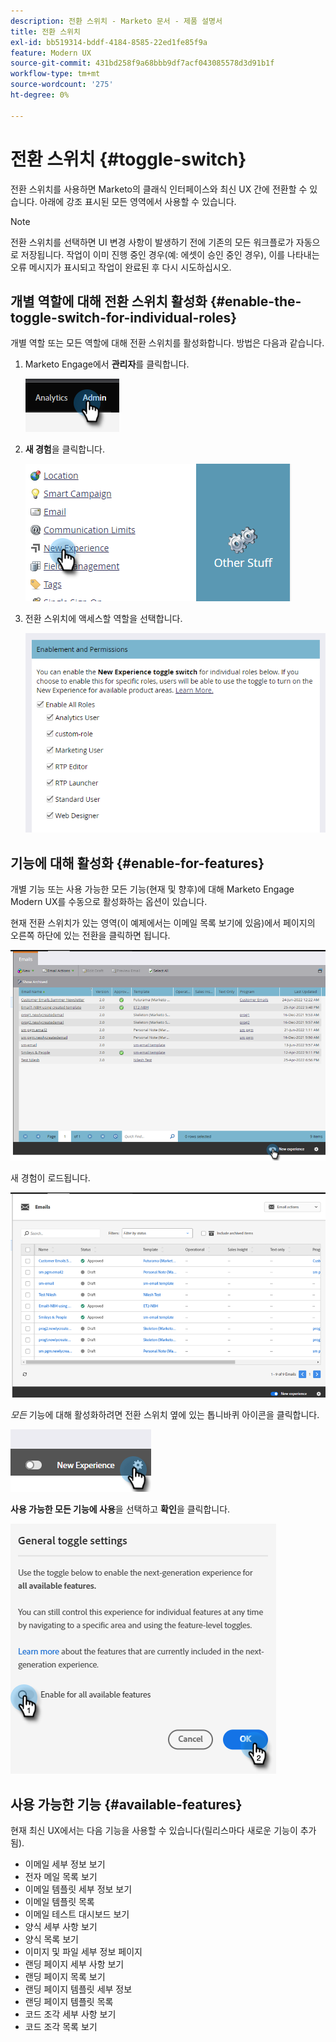 ```yaml
---
description: 전환 스위치 - Marketo 문서 - 제품 설명서
title: 전환 스위치
exl-id: bb519314-bddf-4184-8585-22ed1fe85f9a
feature: Modern UX
source-git-commit: 431bd258f9a68bbb9df7acf043085578d3d91b1f
workflow-type: tm+mt
source-wordcount: '275'
ht-degree: 0%

---
```


# 전환 스위치 {#toggle-switch}

전환 스위치를 사용하면 Marketo의 클래식 인터페이스와 최신 UX 간에 전환할 수 있습니다. 아래에 강조 표시된 모든 영역에서 사용할 수 있습니다.

>[!NOTE]
>
>전환 스위치를 선택하면 UI 변경 사항이 발생하기 전에 기존의 모든 워크플로가 자동으로 저장됩니다. 작업이 이미 진행 중인 경우(예: 에셋이 승인 중인 경우), 이를 나타내는 오류 메시지가 표시되고 작업이 완료된 후 다시 시도하십시오.

## 개별 역할에 대해 전환 스위치 활성화 {#enable-the-toggle-switch-for-individual-roles}

개별 역할 또는 모든 역할에 대해 전환 스위치를 활성화합니다. 방법은 다음과 같습니다.

1. Marketo Engage에서 **관리자**&#x200B;를 클릭합니다.

   ![](assets/toggle-switch-1.png)

1. **새 경험**&#x200B;을 클릭합니다.

   ![](assets/toggle-switch-2.png)

1. 전환 스위치에 액세스할 역할을 선택합니다.

   ![](assets/toggle-switch-3.png)

## 기능에 대해 활성화 {#enable-for-features}

개별 기능 또는 사용 가능한 모든 기능(현재 및 향후)에 대해 Marketo Engage Modern UX를 수동으로 활성화하는 옵션이 있습니다.

현재 전환 스위치가 있는 영역(이 예제에서는 이메일 목록 보기에 있음)에서 페이지의 오른쪽 하단에 있는 전환을 클릭하면 됩니다.

![](assets/toggle-switch-4.png)

새 경험이 로드됩니다.

![](assets/toggle-switch-5.png)

_모든_ 기능에 대해 활성화하려면 전환 스위치 옆에 있는 톱니바퀴 아이콘을 클릭합니다.

![](assets/toggle-switch-6.png)

**사용 가능한 모든 기능에 사용**&#x200B;을 선택하고 **확인**&#x200B;을 클릭합니다.

![](assets/toggle-switch-7.png)

## 사용 가능한 기능 {#available-features}

현재 최신 UX에서는 다음 기능을 사용할 수 있습니다(릴리스마다 새로운 기능이 추가됨).

* 이메일 세부 정보 보기
* 전자 메일 목록 보기
* 이메일 템플릿 세부 정보 보기
* 이메일 템플릿 목록
* 이메일 테스트 대시보드 보기
* 양식 세부 사항 보기
* 양식 목록 보기
* 이미지 및 파일 세부 정보 페이지
* 랜딩 페이지 세부 사항 보기
* 랜딩 페이지 목록 보기
* 랜딩 페이지 템플릿 세부 정보
* 랜딩 페이지 템플릿 목록
* 코드 조각 세부 사항 보기
* 코드 조각 목록 보기



